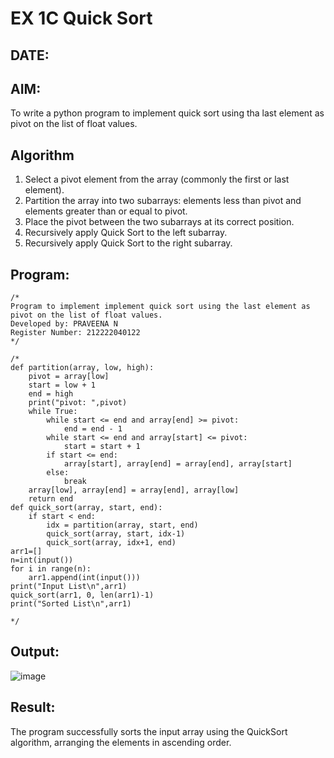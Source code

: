 # EX 1C Quick Sort
## DATE:
## AIM:
To write a python program to implement quick sort using tha last element as pivot on the list of float values.

## Algorithm
1. Select a pivot element from the array (commonly the first or last element).
2. Partition the array into two subarrays: elements less than pivot and elements greater than or equal to pivot.
3. Place the pivot between the two subarrays at its correct position.
4. Recursively apply Quick Sort to the left subarray.
5. Recursively apply Quick Sort to the right subarray.
## Program:
```
/*
Program to implement implement quick sort using the last element as pivot on the list of float values.
Developed by: PRAVEENA N
Register Number: 212222040122 
*/
```
```
/*
def partition(array, low, high):
    pivot = array[low]
    start = low + 1
    end = high
    print("pivot: ",pivot)
    while True:
        while start <= end and array[end] >= pivot:
            end = end - 1
        while start <= end and array[start] <= pivot:
            start = start + 1
        if start <= end:
            array[start], array[end] = array[end], array[start]
        else:
            break
    array[low], array[end] = array[end], array[low]
    return end
def quick_sort(array, start, end):
    if start < end:
        idx = partition(array, start, end)
        quick_sort(array, start, idx-1)
        quick_sort(array, idx+1, end)
arr1=[]
n=int(input())
for i in range(n):
    arr1.append(int(input()))
print("Input List\n",arr1)
quick_sort(arr1, 0, len(arr1)-1)
print("Sorted List\n",arr1)

*/
```
## Output:
![image](https://github.com/user-attachments/assets/f622995c-762e-4750-b033-de68dbebc709)
## Result:
The program successfully sorts the input array using the QuickSort algorithm, arranging the elements in ascending order.
